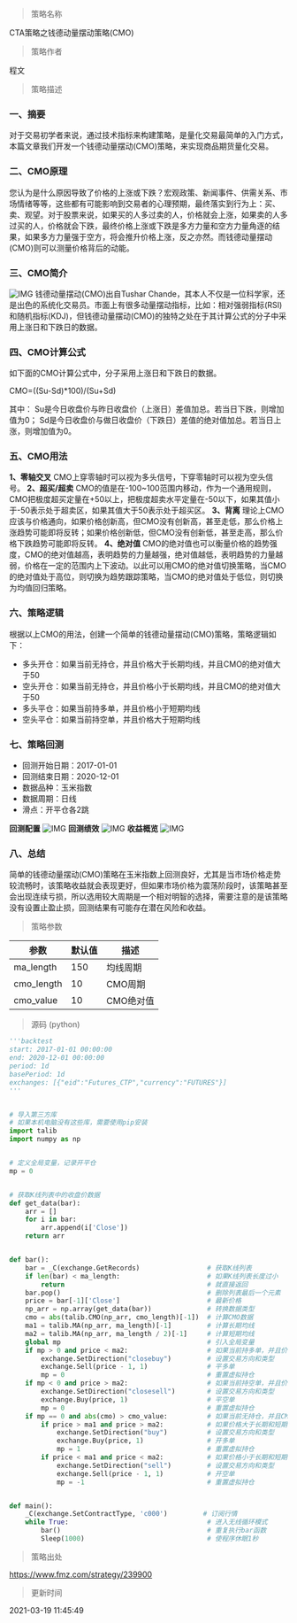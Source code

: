 
> 策略名称

CTA策略之钱德动量摆动策略(CMO)

> 策略作者

程文

> 策略描述

### 一、摘要
对于交易初学者来说，通过技术指标来构建策略，是量化交易最简单的入门方式，本篇文章我们开发一个钱德动量摆动(CMO)策略，来实现商品期货量化交易。

### 二、CMO原理
您认为是什么原因导致了价格的上涨或下跌？宏观政策、新闻事件、供需关系、市场情绪等等，这些都有可能影响到交易者的心理预期，最终落实到行为上：买、卖、观望。对于股票来说，如果买的人多过卖的人，价格就会上涨，如果卖的人多过买的人，价格就会下跌，最终价格上涨或下跌是多方力量和空方力量角逐的结果，如果多方力量强于空方，将会推升价格上涨，反之亦然。而钱德动量摆动(CMO)则可以测量价格背后的动能。

### 三、CMO简介
 ![IMG](https://www.fmz.com/upload/asset/39f67284381942c700d6.png) 
钱德动量摆动(CMO)出自Tushar Chande，其本人不仅是一位科学家，还是出色的系统化交易员。市面上有很多动量摆动指标，比如：相对强弱指标(RSI)和随机指标(KDJ)，但钱德动量摆动(CMO)的独特之处在于其计算公式的分子中采用上涨日和下跌日的数据。

### 四、CMO计算公式
如下面的CMO计算公式中，分子采用上涨日和下跌日的数据。

CMO=((Su-Sd)*100)/(Su+Sd)

其中：
Su是今日收盘价与昨日收盘价（上涨日）差值加总。若当日下跌，则增加值为0；
Sd是今日收盘价与做日收盘价（下跌日）差值的绝对值加总。若当日上涨，则增加值为0。

### 五、CMO用法
**1、零轴交叉**
CMO上穿零轴时可以视为多头信号，下穿零轴时可以视为空头信号。
**2、超买/超卖**
CMO的值是在-100~100范围内移动，作为一个通用规则，CMO把极度超买定量在+50以上，把极度超卖水平定量在-50以下，如果其值小于-50表示处于超卖区，如果其值大于50表示处于超买区。
**3、背离**
理论上CMO应该与价格通向，如果价格创新高，但CMO没有创新高，甚至走低，那么价格上涨趋势可能即将反转；如果价格创新低，但CMO没有创新低，甚至走高，那么价格下跌趋势可能即将反转。
**4、绝对值**
CMO的绝对值也可以衡量价格的趋势强度，CMO的绝对值越高，表明趋势的力量越强，绝对值越低，表明趋势的力量越弱，价格在一定的范围内上下波动。以此可以用CMO的绝对值切换策略，当CMO的绝对值处于高位，则切换为趋势跟踪策略，当CMO的绝对值处于低位，则切换为均值回归策略。

### 六、策略逻辑
根据以上CMO的用法，创建一个简单的钱德动量摆动(CMO)策略，策略逻辑如下：
- 多头开仓：如果当前无持仓，并且价格大于长期均线，并且CMO的绝对值大于50
- 空头开仓：如果当前无持仓，并且价格小于长期均线，并且CMO的绝对值大于50
- 多头平仓：如果当前持多单，并且价格小于短期均线
- 空头平仓：如果当前持空单，并且价格大于短期均线

### 七、策略回测
- 回测开始日期：2017-01-01
- 回测结束日期：2020-12-01
- 数据品种：玉米指数
- 数据周期：日线
- 滑点：开平仓各2跳


**回测配置**
 ![IMG](https://www.fmz.com/upload/asset/39710c6c0e4dd3461eb7.png) 
**回测绩效**
 ![IMG](https://www.fmz.com/upload/asset/39090d8816892a6be34e.png) 
**收益概览**
 ![IMG](https://www.fmz.com/upload/asset/398c3b05e5247ba4d7a3.png) 

### 八、总结
简单的钱德动量摆动(CMO)策略在玉米指数上回测良好，尤其是当市场价格走势较流畅时，该策略收益就会表现更好，但如果市场价格为震荡阶段时，该策略甚至会出现连续亏损，所以选用较大周期是一个相对明智的选择，需要注意的是该策略没有设置止盈止损，回测结果有可能存在潜在风险和收益。


> 策略参数



|参数|默认值|描述|
|----|----|----|
|ma_length|150|均线周期|
|cmo_length|10|CMO周期|
|cmo_value|10|CMO绝对值|


> 源码 (python)

``` python
'''backtest
start: 2017-01-01 00:00:00
end: 2020-12-01 00:00:00
period: 1d
basePeriod: 1d
exchanges: [{"eid":"Futures_CTP","currency":"FUTURES"}]
'''


# 导入第三方库
# 如果本机电脑没有这些库，需要使用pip安装
import talib
import numpy as np


# 定义全局变量，记录开平仓
mp = 0


# 获取K线列表中的收盘价数据
def get_data(bar):
    arr = []
    for i in bar:
        arr.append(i['Close'])
    return arr


def bar():
    bar = _C(exchange.GetRecords)                 # 获取K线列表
    if len(bar) < ma_length:                      # 如果K线列表长度过小
        return                                    # 就直接返回
    bar.pop()                                     # 删除列表最后一个元素
    price = bar[-1]['Close']                      # 最新价格
    np_arr = np.array(get_data(bar))              # 转换数据类型
    cmo = abs(talib.CMO(np_arr, cmo_length)[-1])  # 计算CMO数据
    ma1 = talib.MA(np_arr, ma_length)[-1]         # 计算长期均线 
    ma2 = talib.MA(np_arr, ma_length / 2)[-1]     # 计算短期均线
    global mp                                     # 引入全局变量
    if mp > 0 and price < ma2:                    # 如果当前持多单，并且价格小于短期均线
        exchange.SetDirection("closebuy")         # 设置交易方向和类型
        exchange.Sell(price - 1, 1)               # 平多单
        mp = 0                                    # 重置虚拟持仓
    if mp < 0 and price > ma2:                    # 如果当前持空单，并且价格大于短期均线
        exchange.SetDirection("closesell")        # 设置交易方向和类型
        exchange.Buy(price, 1)                    # 平空单
        mp = 0                                    # 重置虚拟持仓
    if mp == 0 and abs(cmo) > cmo_value:          # 如果当前无持仓，并且CMO的绝对值大于cmo_value
        if price > ma1 and price > ma2:           # 如果价格大于长期和短期均线
            exchange.SetDirection("buy")          # 设置交易方向和类型
            exchange.Buy(price, 1)                # 开多单
            mp = 1                                # 重置虚拟持仓
        if price < ma1 and price < ma2:           # 如果价格小于长期和短期均线
            exchange.SetDirection("sell")         # 设置交易方向和类型
            exchange.Sell(price - 1, 1)           # 开空单
            mp = -1                               # 重置虚拟持仓


def main():
    _C(exchange.SetContractType, 'c000')         # 订阅行情
    while True:                                   # 进入无线循环模式
        bar()                                     # 重复执行bar函数
        Sleep(1000)                               # 使程序休眠1秒

```

> 策略出处

https://www.fmz.com/strategy/239900

> 更新时间

2021-03-19 11:45:49
